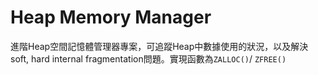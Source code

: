 # Heap Memory Manager

進階Heap空間記憶體管理器專案，可追蹤Heap中數據使用的狀況，以及解決soft, hard internal fragmentation問題。實現函數為`ZALLOC()`/ `ZFREE()`
